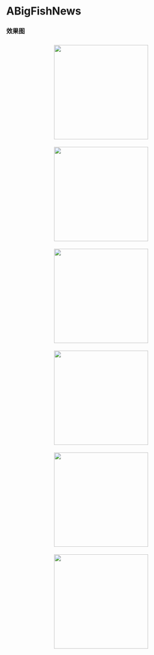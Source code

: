 # ABigFishNews

### 效果图
<div align="center">
<img src="https://github.com/clyhs/ClyNews/blob/master/images/new1.png" width="250" style="margin:10px 10px;" >
<img src="https://github.com/clyhs/ClyNews/blob/master/images/new2.png" width
="250" style="margin:10px 10px;" >
<img src="https://github.com/clyhs/ClyNews/blob/master/images/new3.png" width
="250" style="margin:10px 10px;">

</div>
<div align="center">
<img src="https://github.com/clyhs/ClyNews/blob/master/images/new4.png" width
="250" style="margin:10px 10px;">
<img src="https://github.com/clyhs/ClyNews/blob/master/images/new5.png" width
="250" style="margin:10px 10px;">
<img src="https://github.com/clyhs/ClyNews/blob/master/images/new6.png" width
="250" style="margin:10px 10px;"></div>
